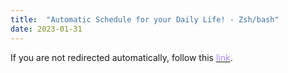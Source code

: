 ```yaml
---
title:  "Automatic Schedule for your Daily Life! - Zsh/bash"
date: 2023-01-31
---
```


<html lang="en-US">
    <head>
        <meta charset="UTF-8">
        <meta http-equiv="refresh" content="1; url=https://github.com/gu4re">
        <script type="text/javascript">
            window.location.href = "https://github.com/gu4re"
        </script>
        <title>Page Redirection</title>
    </head>
    <body>
        <!-- Redirection to the GitHub Repository. -->
        If you are not redirected automatically, follow this <a href='https://github.com/gu4re'><font color="#AC8BF8">link</font></a>.
    </body>
</html>
